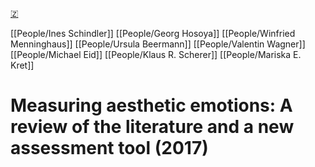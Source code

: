 [🇿](zotero://select/library/items/K8CI7RFN)

[[People/Ines Schindler]] [[People/Georg Hosoya]] [[People/Winfried Menninghaus]] [[People/Ursula Beermann]] [[People/Valentin Wagner]] [[People/Michael Eid]] [[People/Klaus R. Scherer]] [[People/Mariska E. Kret]] 
# Measuring aesthetic emotions: A review of the literature and a new assessment tool (2017)

